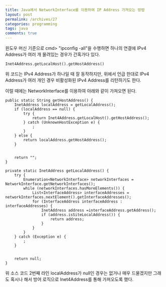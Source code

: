 ```yaml
---
title: Java에서 NetworkInterface를 이용하여 IP Address 가져오는 방법
layout: post
permalink: /archives/27
categories: programming
tags: java
comments: true
---
```

윈도우 머신 기준으로 cmd> "ipconfig -all"을 수행하면 하나의 연결에 IPv4 Address가 여러 개 물려있는 경우가 간혹가다 있다.

```
Inet4Address.getLocalHost().getHostAddress()
```

위 코드는 IPv4 Address가 하나일 때 잘 동작하지만, 위에서 언급 한대로 IPv4 Address가 여러 개인 경우 비활성화된 IPv4 Address를 리턴하기도 한다.

이럴 때에는 NetworkInterface를 이용하여 아래와 같이 가져오면 된다.

```
public static String getHostAddress() {
    InetAddress localAddress = getLocalAddress();
    if (localAddress == null) {
        try {
            return Inet4Address.getLocalHost().getHostAddress();
        } catch (UnknownHostException e) {
            ;
        }
    } else {
        return localAddress.getHostAddress();
    }
 

    return "";
}

private static InetAddress getLocalAddress() {
    try {
        Enumeration<NetworkInterface> networkInterfaces = NetworkInterface.getNetworkInterfaces();
        while (networkInterfaces.hasMoreElements()) {
            List<InterfaceAddress> interfaceAddresses = networkInterfaces.nextElement().getInterfaceAddresses();
            for (InterfaceAddress interfaceAddress : interfaceAddresses) {
                InetAddress address =interfaceAddress.getAddress();
                if (address.isSiteLocalAddress()) {
                    return address;
                }
            }
        }
    } catch (Exception e) {
        ;
    }
 

    return null;
}
```

위 소스 코드 2번째 라인 localAddress가 null인 경우는 없거나 매우 드물겠지만 그래도 혹시나 해서 방어 로직으로 Inet4Address를 통해 가져오도록 했다.
